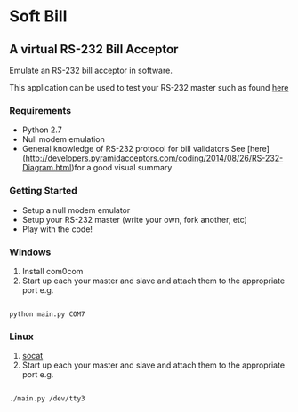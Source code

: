 # Soft Bill

## A virtual RS-232 Bill Acceptor
Emulate an RS-232 bill acceptor in software.


This application can be used to test your RS-232 master such as found [here](https://github.com/PyramidTechnologies/Python-RS-232)

### Requirements

 - Python 2.7
 - Null modem emulation
 - General knowledge of RS-232 protocol for bill validators
   See [here] (http://developers.pyramidacceptors.com/coding/2014/08/26/RS-232-Diagram.html)for a good visual summary

### Getting Started

 - Setup a null modem emulator
 - Setup your RS-232 master (write your own, fork another, etc)
 - Play with the code!

### Windows

 1. Install com0com
 2. Start up each your master and slave and attach them to the appropriate port e.g.
    
```

python main.py COM7 

``` 

### Linux

 1. [socat](http://stackoverflow.com/questions/23867143/null-modem-emulator-com0com-for-linux)
 2. Start up each your master and slave and attach them to the appropriate port e.g.
    
```

./main.py /dev/tty3

``` 
